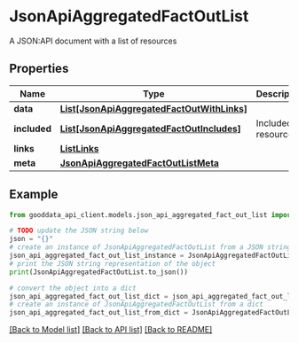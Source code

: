 # JsonApiAggregatedFactOutList

A JSON:API document with a list of resources

## Properties

Name | Type | Description | Notes
------------ | ------------- | ------------- | -------------
**data** | [**List[JsonApiAggregatedFactOutWithLinks]**](JsonApiAggregatedFactOutWithLinks.md) |  | 
**included** | [**List[JsonApiAggregatedFactOutIncludes]**](JsonApiAggregatedFactOutIncludes.md) | Included resources | [optional] 
**links** | [**ListLinks**](ListLinks.md) |  | [optional] 
**meta** | [**JsonApiAggregatedFactOutListMeta**](JsonApiAggregatedFactOutListMeta.md) |  | [optional] 

## Example

```python
from gooddata_api_client.models.json_api_aggregated_fact_out_list import JsonApiAggregatedFactOutList

# TODO update the JSON string below
json = "{}"
# create an instance of JsonApiAggregatedFactOutList from a JSON string
json_api_aggregated_fact_out_list_instance = JsonApiAggregatedFactOutList.from_json(json)
# print the JSON string representation of the object
print(JsonApiAggregatedFactOutList.to_json())

# convert the object into a dict
json_api_aggregated_fact_out_list_dict = json_api_aggregated_fact_out_list_instance.to_dict()
# create an instance of JsonApiAggregatedFactOutList from a dict
json_api_aggregated_fact_out_list_from_dict = JsonApiAggregatedFactOutList.from_dict(json_api_aggregated_fact_out_list_dict)
```
[[Back to Model list]](../README.md#documentation-for-models) [[Back to API list]](../README.md#documentation-for-api-endpoints) [[Back to README]](../README.md)



